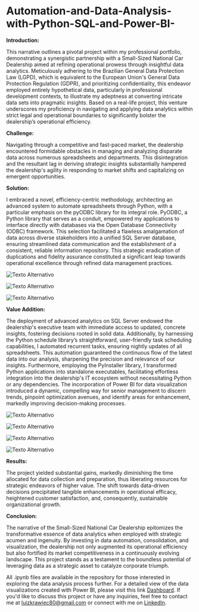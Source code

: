 # Automation-and-Data-Analysis-with-Python-SQL-and-Power-BI-

**Introduction:**

This narrative outlines a pivotal project within my professional portfolio, demonstrating a synergistic partnership with a Small-Sized National Car Dealership aimed at refining operational prowess through insightful data analytics. Meticulously adhering to the Brazilian General Data Protection Law (LGPD), which is equivalent to the European Union's General Data Protection Regulation (GDPR), and prioritizing confidentiality, this endeavor employed entirely hypothetical data, particularly in professional development contexts, to illustrate my adeptness at converting intricate data sets into pragmatic insights. Based on a real-life project, this venture underscores my proficiency in navigating and applying data analytics within strict legal and operational boundaries to significantly bolster the dealership’s operational efficiency.

**Challenge:**

Navigating through a competitive and fast-paced market, the dealership encountered formidable obstacles in managing and analyzing disparate data across numerous spreadsheets and departments. This disintegration and the resultant lag in deriving strategic insights substantially hampered the dealership's agility in responding to market shifts and capitalizing on emergent opportunities.

**Solution:**

I embraced a novel, efficiency-centric methodology, architecting an advanced system to automate spreadsheets through Python, with a particular emphasis on the pyODBC library for its integral role. PyODBC, a Python library that serves as a conduit, empowered my applications to interface directly with databases via the Open Database Connectivity (ODBC) framework. This selection facilitated a flawless amalgamation of data across diverse stakeholders into a unified SQL Server database, ensuring streamlined data communication and the establishment of a consistent, reliable information repository. This strategic eradication of duplications and fidelity assurance constituted a significant leap towards operational excellence through refined data management practices.

![Texto Alternativo](https://github.com/luizkrawiec/imagens-kaggle-AED-credito/blob/main/tela%201.png)

![Texto Alternativo](https://github.com/luizkrawiec/imagens-kaggle-AED-credito/blob/main/tela%202.png)

![Texto Alternativo](https://github.com/luizkrawiec/imagens-kaggle-AED-credito/blob/main/tela%203.png)

**Value Addition:**

The deployment of advanced analytics on SQL Server endowed the dealership's executive team with immediate access to updated, concrete insights, fostering decisions rooted in solid data. Additionally, by harnessing the Python schedule library’s straightforward, user-friendly task scheduling capabilities, I automated recurrent tasks, ensuring nightly updates of all spreadsheets. This automation guaranteed the continuous flow of the latest data into our analysis, sharpening the precision and relevance of our insights. Furthermore, employing the PyInstaller library, I transformed Python applications into standalone executables, facilitating effortless integration into the dealership's IT ecosystem without necessitating Python or any dependencies. The incorporation of Power BI for data visualization introduced a dynamic, compelling way for senior management to discern trends, pinpoint optimization avenues, and identify areas for enhancement, markedly improving decision-making processes.

![Texto Alternativo](https://github.com/luizkrawiec/imagens-kaggle-AED-credito/blob/main/tela%204.png)

![Texto Alternativo](https://github.com/luizkrawiec/imagens-kaggle-AED-credito/blob/main/tela%205.png)

![Texto Alternativo](https://github.com/luizkrawiec/imagens-kaggle-AED-credito/blob/main/tela%206.png)

![Texto Alternativo](https://github.com/luizkrawiec/imagens-kaggle-AED-credito/blob/main/tela%207.png)

**Results:**

The project yielded substantial gains, markedly diminishing the time allocated for data collection and preparation, thus liberating resources for strategic endeavors of higher value. The shift towards data-driven decisions precipitated tangible enhancements in operational efficacy, heightened customer satisfaction, and, consequently, sustainable organizational growth.

**Conclusion:**

The narrative of the Small-Sized National Car Dealership epitomizes the transformative essence of data analytics when employed with strategic acumen and ingenuity. By investing in data automation, consolidation, and visualization, the dealership not only augmented its operational efficiency but also fortified its market competitiveness in a continuously evolving landscape. This project stands as a testament to the boundless potential of leveraging data as a strategic asset to catalyze corporate triumph.

All .ipynb files are available in the repository for those interested in exploring the data analysis process further. For a detailed view of the data visualizations created with Power BI, please visit this link [Dashboard](https://app.powerbi.com/view?r=eyJrIjoiNjYwOTIzMzMtZjZjOS00OTA4LWI2MTEtMGQxNmViZjhiYzYxIiwidCI6ImU4Y2YyNjM5LTFmOTgtNGJiNC1iZDg5LWFiZDE0OTI4OTM3ZiJ9). If you'd like to discuss this project or have any inquiries, feel free to contact me at luizkrawiec80@gmail.com or connect with me on [LinkedIn](linkedin.com/in/luizkrawiec/).









